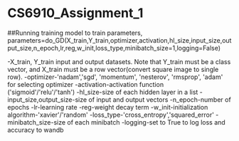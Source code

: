 # CS6910_Assignment_1

##Running training model
to train parameters,
parameters=do_GD(X_train,Y_train,optimizer,activation,hl_size,input_size,output_size,n_epoch,lr,reg,w_init,loss_type,minibatch_size=1,logging=False)

-X_train, Y_train input and output datasets. Note that Y_train must be a class vector, and X_train must be a row vector(convert square image to single row).
-optimizer-'nadam','sgd', 'momentum', 'nesterov', 'rmsprop', 'adam' for selecting optimizer
-activation-activation function ('sigmoid'/'relu'/'tanh')
-hl_size-size of each hidden layer in a list
-input_size,output_size-size of input and output vectors
-n_epoch-number of epochs
-lr-learning rate
-reg-weight decay term
-w_init-initialization algorithm-'xavier'/'random'
-loss_type-'cross_entropy','squared_error'
-minibatch_size-size of each minibatch
-logging-set to True to log loss and accuracy to wandb

